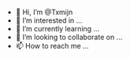- 👋 Hi, I’m @Txmijn
- 👀 I’m interested in ...
- 🌱 I’m currently learning ...
- 💞️ I’m looking to collaborate on ...
- 📫 How to reach me ...

<!---
Txmijn/Txmijn is a ✨ special ✨ repository because its `README.md` (this file) appears on your GitHub profile.
You can click the Preview link to take a look at your changes.
--->
